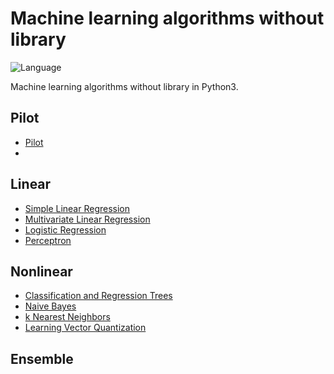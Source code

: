 # Machine learning algorithms without library

![Language](https://img.shields.io/badge/language-Python3-blue.svg?style=flat)

Machine learning algorithms without library in Python3.

## Pilot
* [Pilot](./Pilot/)
* 
## Linear
* [Simple Linear Regression](./Simple_Linear_Regression/)
* [Multivariate Linear Regression](./Multivariate_Linear_Regression)
* [Logistic Regression](./Logistic_Regression/)
* [Perceptron](./Perceptron/)

## Nonlinear
* [Classification and Regression Trees](./Classification_and_Regression_Trees/)
* [Naive Bayes](./Naive_Bayes)
* [k Nearest Neighbors](./k_Nearest_Neighbors)
* [Learning Vector Quantization](./Learning_Vector_Quantization)

## Ensemble